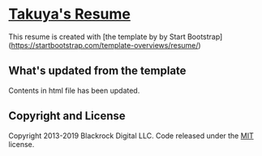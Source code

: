 # [Takuya's Resume](https://github.com/TakuyaK15/takuya-resume)

This resume is created with [the template by by Start Bootstrap] (https://startbootstrap.com/template-overviews/resume/) 

## What's updated from the template

Contents in html file has been updated.

## Copyright and License

Copyright 2013-2019 Blackrock Digital LLC. Code released under the [MIT](https://github.com/BlackrockDigital/startbootstrap-resume/blob/gh-pages/LICENSE) license.

